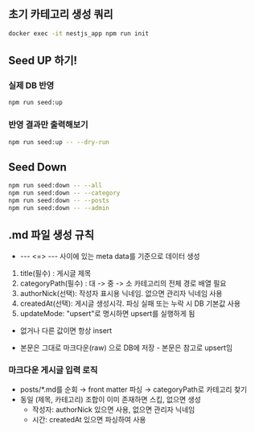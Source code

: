 ## 초기 카테고리 생성 쿼리

```bash
docker exec -it nestjs_app npm run init
```

## Seed UP 하기!

### 실제 DB 반영

```bash
npm run seed:up
```

### 반영 결과만 출력해보기

```bash
npm run seed:up -- --dry-run
```

## Seed Down

```bash
npm run seed:down -- --all
npm run seed:down -- --category
npm run seed:down -- --posts
npm run seed:down -- --admin
```

## .md 파일 생성 규칙

- --- <=> --- 사이에 있는 meta data를 기준으로 데이터 생성

1. title(필수) : 게시글 제목
2. categoryPath(필수) : 대 -> 중 -> 소 카테고리의 전체 경로 배열 필요
3. authorNick(선택): 작성자 표시용 닉네임. 없으면 관리자 닉네임 사용
4. createdAt(선택): 게시글 생성시각. 파싱 실패 또는 누락 시 DB 기본값 사용
5. updateMode: "upsert"로 명시하면 upsert를 실행하게 됨

- 없거나 다른 값이면 항상 insert

* 본문은 그대로 마크다운(raw) 으로 DB에 저장 - 본문은 참고로 upsert임

### 마크다운 게시글 입력 로직

- posts/\*.md를 순회 → front matter 파싱 → categoryPath로 카테고리 찾기
- 동일 (제목, 카테고리) 조합이 이미 존재하면 스킵, 없으면 생성
  - 작성자: authorNick 있으면 사용, 없으면 관리자 닉네임
  - 시간: createdAt 있으면 파싱하여 사용
